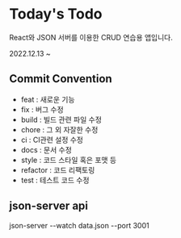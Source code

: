 # Today's Todo

React와 JSON 서버를 이용한 CRUD 연습용 앱입니다.

2022.12.13 ~

## Commit Convention

- feat : 새로운 기능
- fix : 버그 수정
- build : 빌드 관련 파일 수정
- chore : 그 외 자잘한 수정
- ci : CI관련 설정 수정
- docs : 문서 수정
- style : 코드 스타일 혹은 포맷 등
- refactor : 코드 리팩토링
- test : 테스트 코드 수정

## json-server api

json-server --watch data.json --port 3001
